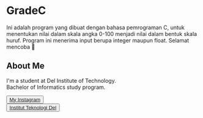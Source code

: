 # GradeC

Ini adalah program yang dibuat dengan bahasa pemrograman C, untuk menentukan nilai dalam skala angka 0-100 menjadi nilai dalam bentuk skala huruf. Program ini menerima input berupa integer maupun float. Selamat mencoba :tea:

## <b>About Me</b>

I'm a student at Del Institute of Technology. <br>
Bachelor of Informatics study program. <br>


<button><a href="https://www.instagram.com/gabrielhtg77/">My Instagram</a></button>
<br>
<button><a href="https://www.del.ac.id/">Institut Teknologi Del</a></button>